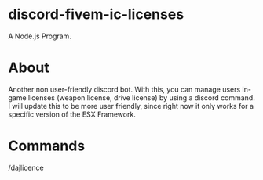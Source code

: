 # discord-fivem-ic-licenses
 A Node.js Program.

# About
Another non user-friendly discord bot.
With this, you can manage users in-game licenses (weapon license, drive license)  by using a discord command.
I will update this to be more user friendly, since right now it only works for a specific version of the ESX Framework.

# Commands
/dajlicence <steamhex> <type>

